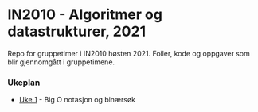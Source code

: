 # IN2010 - Algoritmer og datastrukturer, 2021

Repo for gruppetimer i IN2010 høsten 2021. Foiler, kode og oppgaver som blir gjennomgått i
gruppetimene.

### Ukeplan

* [Uke 1](uke1) - Big O notasjon og binærsøk


